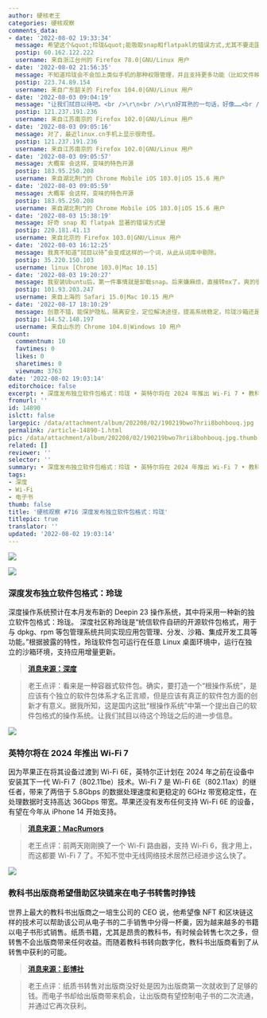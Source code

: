 ```yaml
---
author: 硬核老王
categories: 硬核观察
comments_data:
- date: '2022-08-02 19:33:34'
  message: 希望这个&quot;玲珑&quot;能吸取snap和flatpakl的错误方式,尤其不要走国产软件的老路,添加广告等内容!!
  postip: 60.162.122.222
  username: 来自浙江台州的 Firefox 78.0|GNU/Linux 用户
- date: '2022-08-02 21:56:35'
  message: 不知道玲珑会不会加上类似手机的那种权限管理，并且支持更多功能（比如文件映射）
  postip: 223.74.89.154
  username: 来自广东韶关的 Firefox 104.0|GNU/Linux 用户
- date: '2022-08-03 09:04:19'
  message: "让我们拭目以待吧。<br />\r\n<br />\r\n好耳熟的一句话，好像……<br />\r\n<br />\r\n<br />\r\n我家还在用Wi-Fi4"
  postip: 121.237.191.236
  username: 来自江苏南京的 Firefox 102.0|GNU/Linux 用户
- date: '2022-08-03 09:05:16'
  message: 对了，最近linux.cn手机上显示很奇怪。
  postip: 121.237.191.236
  username: 来自江苏南京的 Firefox 102.0|GNU/Linux 用户
- date: '2022-08-03 09:05:57'
  message: 大概率 会这样，变味的特色开源
  postip: 183.95.250.208
  username: 来自湖北荆门的 Chrome Mobile iOS 103.0|iOS 15.6 用户
- date: '2022-08-03 09:05:59'
  message: 大概率 会这样，变味的特色开源
  postip: 183.95.250.208
  username: 来自湖北荆门的 Chrome Mobile iOS 103.0|iOS 15.6 用户
- date: '2022-08-03 15:38:19'
  message: 好奇 snap 和 flatpak 显著的错误方式是
  postip: 220.181.41.13
  username: 来自北京的 Firefox 103.0|GNU/Linux 用户
- date: '2022-08-03 16:12:25'
  message: 我真不知道“拭目以待”会变成这样的一个词，从此从词库中剔除。
  postip: 35.220.150.103
  username: linux [Chrome 103.0|Mac 10.15]
- date: '2022-08-03 19:20:27'
  message: 我安装Ubuntu后，第一件事情就是卸载snap。后来嫌麻烦，直接转mx了。爽的很。
  postip: 101.93.203.247
  username: 来自上海的 Safari 15.0|Mac 10.15 用户
- date: '2022-08-17 18:10:29'
  message: 创意不错，能保护隐私，隔离安全，定位解决途径，提高系统稳定，玲珑沙箱还是很符合这个名字的
  postip: 144.52.148.197
  username: 来自山东的 Chrome 104.0|Windows 10 用户
count:
  commentnum: 10
  favtimes: 0
  likes: 0
  sharetimes: 0
  viewnum: 3763
date: '2022-08-02 19:03:14'
editorchoice: false
excerpt: • 深度发布独立软件包格式：玲珑 • 英特尔将在 2024 年推出 Wi-Fi 7 • 教科书出版商希望借助区块链来在电子书转售时挣钱
fromurl: ''
id: 14890
islctt: false
largepic: /data/attachment/album/202208/02/190219bwo7hrii8bohbouq.jpg
permalink: /article-14890-1.html
pic: /data/attachment/album/202208/02/190219bwo7hrii8bohbouq.jpg.thumb.jpg
related: []
reviewer: ''
selector: ''
summary: • 深度发布独立软件包格式：玲珑 • 英特尔将在 2024 年推出 Wi-Fi 7 • 教科书出版商希望借助区块链来在电子书转售时挣钱
tags:
- 深度
- Wi-Fi
- 电子书
thumb: false
title: '硬核观察 #716 深度发布独立软件包格式：玲珑'
titlepic: true
translator: ''
updated: '2022-08-02 19:03:14'
---
```


![](/data/attachment/album/202208/02/190219bwo7hrii8bohbouq.jpg)


![](/data/attachment/album/202208/02/190226dido55bellyz66jo.jpg)


### 深度发布独立软件包格式：玲珑


深度操作系统预计在本月发布新的 Deepin 23 操作系统，其中将采用一种新的独立软件包格式：玲珑。 深度社区称玲珑是“统信软件自研的开源软件包格式，用于与 dpkg、rpm 等包管理系统共同实现应用包管理、分发、沙箱、集成开发工具等功能。”根据披露的特性，玲珑软件包可运行在任意 Linux 桌面环境中，运行在独立的沙箱环境，支持应用增量更新。



> 
> **[消息来源：深度](https://bbs.deepin.org/post/241097)**
> 
> 
> 



> 
> 老王点评：看来是一种容器式软件包。确实，要打造一个“根操作系统”，是应该有个独立的软件包体系才名正言顺，但是应该有真正的软件包方面的创新才有意义。据我所知，这是国内这批“根操作系统”中第一个提出自己的软件包格式的操作系统。让我们拭目以待这个玲珑之后的进一步信息。
> 
> 
> 


![](/data/attachment/album/202208/02/190238us7z1b0onmr7s1r3.jpg)


### 英特尔将在 2024 年推出 Wi-Fi 7


因为苹果正在将其设备过渡到 Wi-Fi 6E，英特尔正计划在 2024 年之前在设备中安装其下一代 Wi-Fi 7（802.11be）技术。Wi-Fi 7 是 Wi-Fi 6E（802.11ax）的继任者，带来了两倍于 5.8Gbps 的数据处理速度和更稳定的 6GHz 带宽稳定性，在处理数据时支持高达 36Gbps 带宽。苹果还没有发布任何支持 Wi-Fi 6E 的设备，有望在今年从 iPhone 14 开始支持。



> 
> **[消息来源：MacRumors](https://www.macrumors.com/2022/08/01/intel-wi-fi-7-in-2024-as-apple-plans-wi-fi-6e/)**
> 
> 
> 



> 
> 老王点评：前两天刚刚换了一个 Wi-Fi 路由器，支持 Wi-Fi 6，我才用上，而这都要 Wi-Fi 7 了。不知不觉中无线网络技术居然已经进步这么快了。
> 
> 
> 


![](/data/attachment/album/202208/02/190251nj515bsi8z8ppb3b.jpg)


### 教科书出版商希望借助区块链来在电子书转售时挣钱


世界上最大的教科书出版商之一培生公司的 CEO 说，他希望像 NFT 和区块链这样的技术可以帮助该公司从电子书的二手销售中分得一杯羹，因为越来越多的书籍以电子书形式销售。纸质书籍，尤其是昂贵的教科书，有时候会转售七次之多，但转售不会出版商带来任何收益。而随着教科书转向数字化，教科书出版商看到了从转售中获利的可能。



> 
> **[消息来源：彭博社](https://www.bloomberg.com/news/articles/2022-08-01/pearson-hopes-blockchain-will-make-it-money-every-time-its-e-books-change-hands)**
> 
> 
> 



> 
> 老王点评：纸质书转售对出版商没好处是因为出版商第一次就收到了足够的钱。而电子书却给出版商带来机会，让出版商有望控制电子书的二次流通，并通过它再次获利。
> 
> 
>